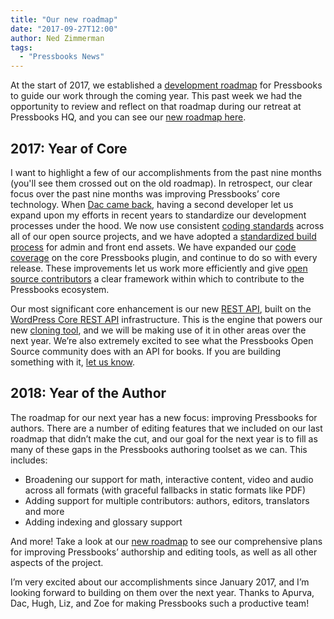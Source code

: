 ```yaml
---
title: "Our new roadmap"
date: "2017-09-27T12:00"
author: Ned Zimmerman
tags:
  - "Pressbooks News"
---
```


At the start of 2017, we established a
[development roadmap](/roadmap/roadmap-2017/) for Pressbooks to
guide our work through the coming year. This past week we had the opportunity to review
and reflect on that roadmap during our retreat at Pressbooks HQ, and you can see our
[new roadmap here](/roadmap/).

## 2017: Year of Core

I want to highlight a few of our accomplishments from the past nine months (you'll see
them crossed out on the old roadmap). In retrospect, our clear focus over the past nine
months was improving Pressbooks’ core technology. When
[Dac came back](/blog/2017/05/11/dac-is-back/), having a second
developer let us expand upon my efforts in recent years to standardize our development
processes under the hood. We now use consistent
[coding standards](https://docs.pressbooks.org/coding-standards/) across all of our open
source projects, and we have adopted a
[standardized build process](https://laravel.com/docs/5.5/mix) for admin and front end
assets. We have expanded our [code coverage](https://codecov.io/gh/pressbooks/pressbooks)
on the core Pressbooks plugin, and continue to do so with every release. These
improvements let us work more efficiently and give
[open source contributors](https://docs.pressbooks.org/contributors/) a clear framework
within which to contribute to the Pressbooks ecosystem.

Our most significant core enhancement is our new
[REST API](https://docs.pressbooks.org/api/), built on the
[WordPress Core REST API](https://developer.wordpress.org/rest-api/) infrastructure. This
is the engine that powers our new
[cloning tool](https://pressbooks.com/blog/can-you-clone-a-pressbooks-book-you-can-now/),
and we will be making use of it in other areas over the next year. We’re also extremely
excited to see what the Pressbooks Open Source community does with an API for books. If
you are building something with it,
[let us know](https://discourse.pressbooks.org/c/apis).

## 2018: Year of the Author

The roadmap for our next year has a new focus: improving Pressbooks for authors. There are
a number of editing features that we included on our last roadmap that didn’t make the
cut, and our goal for the next year is to fill as many of these gaps in the Pressbooks
authoring toolset as we can. This includes:

- Broadening our support for math, interactive content, video and audio across all formats
  (with graceful fallbacks in static formats like PDF)
- Adding support for multiple contributors: authors, editors, translators and more
- Adding indexing and glossary support

And more! Take a look at our [new roadmap](/roadmap/) to see our
comprehensive plans for improving Pressbooks’ authorship and editing tools, as well as all
other aspects of the project.

I’m very excited about our accomplishments since January 2017, and I’m looking forward to
building on them over the next year. Thanks to Apurva, Dac, Hugh, Liz, and Zoe for making
Pressbooks such a productive team!
